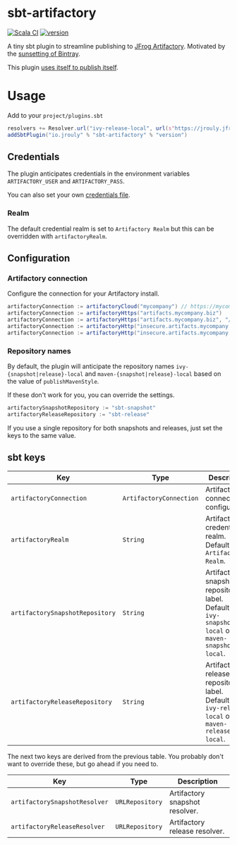 # sbt-artifactory

[![Scala CI](https://github.com/jrouly/sbt-artifactory/workflows/Scala%20CI/badge.svg?branch=master)](https://github.com/jrouly/sbt-artifactory/actions?query=workflow%3A%22Scala+CI%22)
[![version](https://img.shields.io/badge/version-0.2.0-blue)](https://github.com/jrouly/sbt-artifactory/releases)

A tiny sbt plugin to streamline publishing to [JFrog Artifactory](https://jfrog.com/artifactory/).
Motivated by the [sunsetting of Bintray](https://jfrog.com/blog/into-the-sunset-bintray-jcenter-gocenter-and-chartcenter/).

This plugin [uses itself to publish itself](project/plugins.sbt#L4-L6).

# Usage

Add to your `project/plugins.sbt`

```sbt
resolvers += Resolver.url("ivy-release-local", url(s"https://jrouly.jfrog.io/artifactory/ivy-release-local"))(Resolver.ivyStylePatterns)
addSbtPlugin("io.jrouly" % "sbt-artifactory" % "version")
```

## Credentials

The plugin anticipates credentials in the environment variables `ARTIFACTORY_USER` and `ARTIFACTORY_PASS`.

You can also set your own [credentials file](https://www.scala-sbt.org/1.x/docs/Publishing.html#Credentials).

### Realm

The default credential realm is set to `Artifactory Realm` but this can be overridden with `artifactoryRealm`.

## Configuration

### Artifactory connection

Configure the connection for your Artifactory install.

```sbt
artifactoryConnection := artifactoryCloud("mycompany") // https://mycompany.jfrog.io
artifactoryConnection := artifactoryHttps("artifacts.mycompany.biz")
artifactoryConnection := artifactoryHttps("artifacts.mycompany.biz", "/custom/path/to/artifactory")
artifactoryConnection := artifactoryHttp("insecure.artifacts.mycompany.biz")
artifactoryConnection := artifactoryHttp("insecure.artifacts.mycompany.biz", "/custom/path/to/artifactory")
```

### Repository names

By default, the plugin will anticipate the repository names `ivy-{snapshot|release}-local` and `maven-{snapshot|release}-local` based on the value of `publishMavenStyle`.

If these don't work for you, you can override the settings.
```sbt
artifactorySnapshotRepository := "sbt-snapshot"
artifactoryReleaseRepository := "sbt-release"
```

If you use a single repository for both snapshots and releases, just set the keys to the same value.

## sbt keys

| Key | Type | Description |
| --- | ---- | ----------- |
| `artifactoryConnection` | `ArtifactoryConnection` | Artifactory connection configuration. |
| `artifactoryRealm` | `String` | Artifactory credential realm. Defaults to `Artifactory Realm`. |
| `artifactorySnapshotRepository` | `String` | Artifactory snapshot repository label. Defaults to `ivy-snapshot-local` or `maven-snapshot-local`. |
| `artifactoryReleaseRepository` | `String` | Artifactory release repository label. Defaults to `ivy-release-local` or `maven-release-local`. |

The next two keys are derived from the previous table.
You probably don't want to override these, but go ahead if you need to.

| Key | Type | Description |
| --- | ---- | ----------- |
| `artifactorySnapshotResolver` | `URLRepository` | Artifactory snapshot resolver. |
| `artifactoryReleaseResolver` | `URLRepository` | Artifactory release resolver. |
